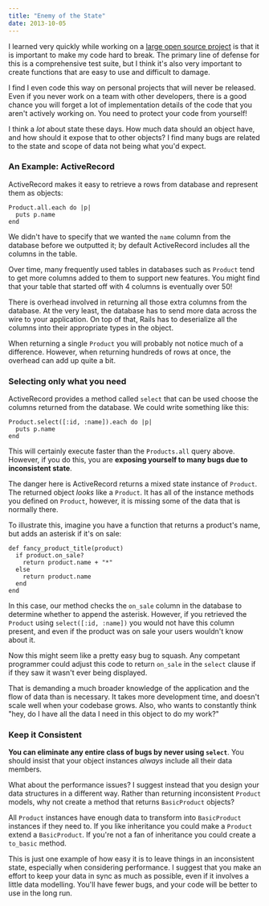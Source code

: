 ```yaml
---
title: "Enemy of the State"
date: 2013-10-05
---
```


I learned very quickly while working on a
[large open source project](https://github.com/discourse/discourse) is that it
is important to make my code hard to break. The primary line of defense for this is a
comprehensive test suite, but I think it's also very important to create functions
that are easy to use and difficult to damage.

I find I even code this way on personal projects that will never be released. Even if
you never work on a team with other developers, there is a good chance you will forget
a lot of implementation details of the code that you aren't actively working on. You need to
protect your code from yourself!

I think a *lot* about state these days. How much data should an object have, and how
should it expose that to other objects? I find many bugs are related to the state and
scope of data not being what you'd expect.

### An Example: ActiveRecord


ActiveRecord makes it easy to retrieve a rows from database and represent them as objects:

    Product.all.each do |p|
      puts p.name
    end

We didn't have to specify that we wanted the `name` column from the database before we
outputted it; by default ActiveRecord includes all the columns in the table.

Over time, many frequently used tables in databases such as `Product` tend to get
more columns added to them to support new features. You might find that your table
that started off with 4 columns is eventually over 50!

There is overhead involved in returning all those extra columns from the database.
At the very least, the database has to send more data across the wire to your application.
On top of that, Rails has to deserialize all the columns into their appropriate types
in the object.

When returning a single `Product` you will probably not notice
much of a difference. However, when returning hundreds of rows at once, the overhead
can add up quite a bit.

### Selecting only what you need

ActiveRecord provides a method called `select` that can be used choose the columns
returned from the database. We could write something like this:

    Product.select([:id, :name]).each do |p|
      puts p.name
    end

This will certainly execute faster than the `Products.all` query above. However, if
you do this, you are **exposing yourself to many bugs due to inconsistent state**.

The danger here is ActiveRecord returns a mixed state instance of `Product`. The
returned object *looks* like a `Product`. It has all of the instance methods
you defined on `Product`, however, it is missing some of the data that is normally
there.

To illustrate this, imagine you have a function that returns a product's name,
but adds an asterisk if it's on sale:

    def fancy_product_title(product)
      if product.on_sale?
        return product.name + "*"
      else
        return product.name
      end
    end

In this case, our method checks the `on_sale` column in the database to determine
whether to append the asterisk. However, if you retrieved the `Product` using
`select([:id, :name])` you would not have this column present, and even if the
product was on sale your users wouldn't know about it.

Now this might seem like a pretty easy bug to squash. Any competant programmer
could adjust this code to return `on_sale` in the `select` clause if if they saw it
wasn't ever being displayed.

That is demanding a much broader knowledge of the application and the flow of data
than is necessary. It takes more development time, and doesn't scale well when your
codebase grows. Also, who wants to constantly think "hey, do I have all the
data I need in this object to do my work?"

### Keep it Consistent

**You can eliminate any entire class of bugs by never using `select`**. You should
insist that your object instances *always* include all their data members.

What about the performance issues? I suggest instead that you design your data
structures in a different way. Rather than returning inconsistent `Product` models, why not
create a method that returns `BasicProduct` objects?

All `Product` instances have enough data to transform into `BasicProduct` instances if they
need to. If you like inheritance you could make a `Product` extend a `BasicProduct`. If
you're not a fan of inheritance you could create a `to_basic` method.

This is just one example of how easy it is to leave things in an inconsistent state,
especially when considering performance. I suggest that you make an effort to keep
your data in sync as much as possible, even if it involves a little data modelling.
You'll have fewer bugs, and your code will be better to use in the long run.

